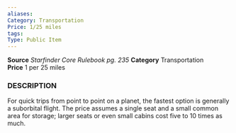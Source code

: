 ```yaml
---
aliases: 
Category: Transportation
Price: 1/25 miles
tags: 
Type: Public Item
---
```

**Source** _Starfinder Core Rulebook pg. 235_
**Category** Transportation  
**Price** 1 per 25 miles

### DESCRIPTION

For quick trips from point to point on a planet, the fastest option is generally a suborbital flight. The price assumes a single seat and a small common area for storage; larger seats or even small cabins cost five to 10 times as much.